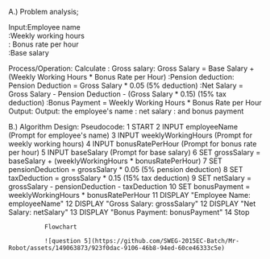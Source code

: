A.) Problem analysis;


Input:Employee name                              
 :Weekly working hours                                    
 : Bonus rate per hour                                       
 :Base salary                                                    

Process/Operation: 
Calculate : Gross salary: Gross Salary = Base Salary + (Weekly Working Hours * Bonus Rate per Hour)
 :Pension deduction: Pension Deduction = Gross Salary * 0.05 (5% deduction) 
 :Net Salary = Gross Salary - Pension Deduction - (Gross Salary * 0.15) (15% tax deduction) 
:Bonus Payment = Weekly Working Hours * Bonus Rate per Hour Output:
Output: the employee's name
      : net salary
     : and bonus payment
  
  B.) Algorithm Design:
Pseudocode:
1 START
2 INPUT employeeName (Prompt for employee's name)
3 INPUT weeklyWorkingHours (Prompt for weekly working hours)
4 INPUT bonusRatePerHour (Prompt for bonus rate per hour)
5 INPUT baseSalary (Prompt for base salary)
6 SET grossSalary = baseSalary + (weeklyWorkingHours * bonusRatePerHour)
7 SET pensionDeduction = grossSalary * 0.05 (5% pension deduction)
8 SET taxDeduction = grossSalary * 0.15 (15% tax deduction)
9 SET netSalary = grossSalary - pensionDeduction - taxDeduction
10 SET bonusPayment = weeklyWorkingHours * bonusRatePerHour
11 DISPLAY "Employee Name: employeeName"
12 DISPLAY "Gross Salary: grossSalary"
12 DISPLAY "Net Salary: netSalary"
13 DISPLAY "Bonus Payment: bonusPayment"
14 Stop

              Flowchart

              ![question 5](https://github.com/SWEG-2015EC-Batch/Mr-Robot/assets/149063873/923f0dac-9106-46b8-94ed-60ce46333c5e)



